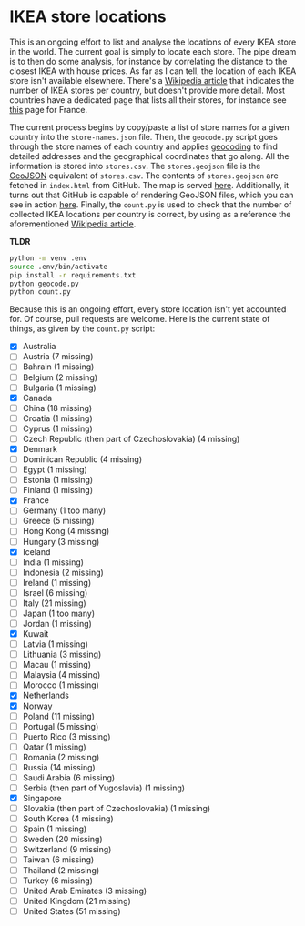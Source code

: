 # IKEA store locations

This is an ongoing effort to list and analyse the locations of every IKEA store in the world. The current goal is simply to locate each store. The pipe dream is to then do some analysis, for instance by correlating the distance to the closest IKEA with house prices. As far as I can tell, the location of each IKEA store isn't available elsewhere. There's a [Wikipedia article](https://www.wikiwand.com/en/List_of_countries_with_IKEA_stores) that indicates the number of IKEA stores per country, but doesn't provide more detail. Most countries have a dedicated page that lists all their stores, for instance see [this](https://www.ikea.com/fr/fr/stores/) page for France.

The current process begins by copy/paste a list of store names for a given country into the `store-names.json` file. Then, the `geocode.py` script goes through the store names of each country and applies [geocoding](https://www.wikiwand.com/en/Geocoding) to find detailed addresses and the geographical coordinates that go along. All the information is stored into `stores.csv`. The `stores.geojson` file is the [GeoJSON](https://geojson.org/) equivalent of `stores.csv`. The contents of `stores.geojson` are fetched in `index.html` from GitHub. The map is served [here](https://maxhalford.github.io/ikea-store-locations/). Additionally, it turns out that GitHub is capable of rendering GeoJSON files, which you can see in action [here](https://github.com/MaxHalford/ikea-store-locations/blob/master/stores.geojson). Finally, the `count.py` is used to check that the number of collected IKEA locations per country is correct, by using as a reference the aforementioned [Wikipedia article](https://www.wikiwand.com/en/List_of_countries_with_IKEA_stores).

**TLDR**

```sh
python -m venv .env
source .env/bin/activate
pip install -r requirements.txt
python geocode.py
python count.py
```

Because this is an ongoing effort, every store location isn't yet accounted for. Of course, pull requests are welcome. Here is the current state of things, as given by the `count.py` script:

- [x] Australia
- [ ] Austria (7 missing)
- [ ] Bahrain (1 missing)
- [ ] Belgium (2 missing)
- [ ] Bulgaria (1 missing)
- [x] Canada
- [ ] China (18 missing)
- [ ] Croatia (1 missing)
- [ ] Cyprus (1 missing)
- [ ] Czech Republic (then part of Czechoslovakia) (4 missing)
- [x] Denmark
- [ ] Dominican Republic (4 missing)
- [ ] Egypt (1 missing)
- [ ] Estonia (1 missing)
- [ ] Finland (1 missing)
- [x] France
- [ ] Germany (1 too many)
- [ ] Greece (5 missing)
- [ ] Hong Kong (4 missing)
- [ ] Hungary (3 missing)
- [x] Iceland
- [ ] India (1 missing)
- [ ] Indonesia (2 missing)
- [ ] Ireland (1 missing)
- [ ] Israel (6 missing)
- [ ] Italy (21 missing)
- [ ] Japan (1 too many)
- [ ] Jordan (1 missing)
- [x] Kuwait
- [ ] Latvia (1 missing)
- [ ] Lithuania (3 missing)
- [ ] Macau (1 missing)
- [ ] Malaysia (4 missing)
- [ ] Morocco (1 missing)
- [x] Netherlands
- [x] Norway
- [ ] Poland (11 missing)
- [ ] Portugal (5 missing)
- [ ] Puerto Rico (3 missing)
- [ ] Qatar (1 missing)
- [ ] Romania (2 missing)
- [ ] Russia (14 missing)
- [ ] Saudi Arabia (6 missing)
- [ ] Serbia (then part of Yugoslavia) (1 missing)
- [x] Singapore
- [ ] Slovakia (then part of Czechoslovakia) (1 missing)
- [ ] South Korea (4 missing)
- [ ] Spain (1 missing)
- [ ] Sweden (20 missing)
- [ ] Switzerland (9 missing)
- [ ] Taiwan (6 missing)
- [ ] Thailand (2 missing)
- [ ] Turkey (6 missing)
- [ ] United Arab Emirates (3 missing)
- [ ] United Kingdom (21 missing)
- [ ] United States (51 missing)
